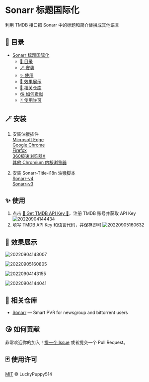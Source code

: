 # Sonarr 标题国际化

利用 TMDB 接口把 Sonarr 中的标题和简介替换成其他语言

## 📕 目录

- [Sonarr 标题国际化](#sonarr-标题国际化)
  - [📕 目录](#-目录)
  - [🪄 安装](#-安装)
  - [✨ 使用](#-使用)
  - [🐳 效果展示](#-效果展示)
  - [👏 相关仓库](#-相关仓库)
  - [😘 如何贡献](#-如何贡献)
  - [🃏 使用许可](#-使用许可)

## 🪄 安装

1. 安装油猴插件  
   [Microsoft Edge](https://microsoftedge.microsoft.com/addons/detail/tampermonkey/iikmkjmpaadaobahmlepeloendndfphd)  
   [Google Chrome](https://chrome.google.com/extensions/detail/dhdgffkkebhmkfjojejmpbldmpobfkfo)  
   [Firefox](https://addons.mozilla.org/en-US/firefox/addon/tampermonkey/)  
   [360极速浏览器X](https://chrome.google.com/webstore/detail/tampermonkey/dhdgffkkebhmkfjojejmpbldmpobfkfo)  
   [其他 Chromium 内核浏览器](https://chrome.google.com/webstore/detail/tampermonkey/dhdgffkkebhmkfjojejmpbldmpobfkfo)  
  
2. 安装 Sonarr-Title-i18n 油猴脚本  
  [Sonarr-v4](https://greasyfork.org/zh-CN/scripts/450716-sonarr-title-i18n)  
  [Sonarr-v3](https://greasyfork.org/zh-CN/scripts/450716-sonarr-title-i18n?version=1089938)  

## ✨ 使用

1. 点击 [🔑 Get TMDB API Key 🔑](https://www.themoviedb.org/settings/api)，注册 TMDB 账号并获取 API Key
![20220904144434](https://cdn.jsdelivr.net/gh/LuckyPuppy514/pic-bed/common/20220904144434.png)
2. 填写 TMDB API Key 和语言代码，并保存即可
![20220905160632](https://cdn.jsdelivr.net/gh/LuckyPuppy514/pic-bed/common/20220905160632.png)

## 🐳 效果展示

![20220904143007](https://cdn.jsdelivr.net/gh/LuckyPuppy514/pic-bed/common/20220904143007.png)

![20220905160805](https://cdn.jsdelivr.net/gh/LuckyPuppy514/pic-bed/common/20220905160805.png)

![20220904143155](https://cdn.jsdelivr.net/gh/LuckyPuppy514/pic-bed/common/20220904143155.png)

![20220904144041](https://cdn.jsdelivr.net/gh/LuckyPuppy514/pic-bed/common/20220904144041.png)

## 👏 相关仓库

- [Sonarr](https://github.com/Sonarr/Sonarr) — Smart PVR for newsgroup and bittorrent users

## 😘 如何贡献

非常欢迎你的加入！[提一个 Issue](https://github.com/LuckyPuppy514/Sonarr-Title-i18n/issues/new) 或者提交一个 Pull Request。

## 🃏 使用许可

[MIT](https://github.com/LuckyPuppy514/Sonarr-Title-i18n/blob/main/LICENSE) © LuckyPuppy514
